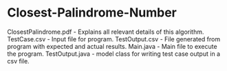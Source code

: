 # Closest-Palindrome-Number

ClosestPalindrome.pdf - Explains all relevant details of this algorithm.
TestCase.csv - Input file for program.
TestOutput.csv - File generated from program with expected and actual results.
Main.java - Main file to execute the program.
TestOutput.java - model class for writing test case output in a csv file.

